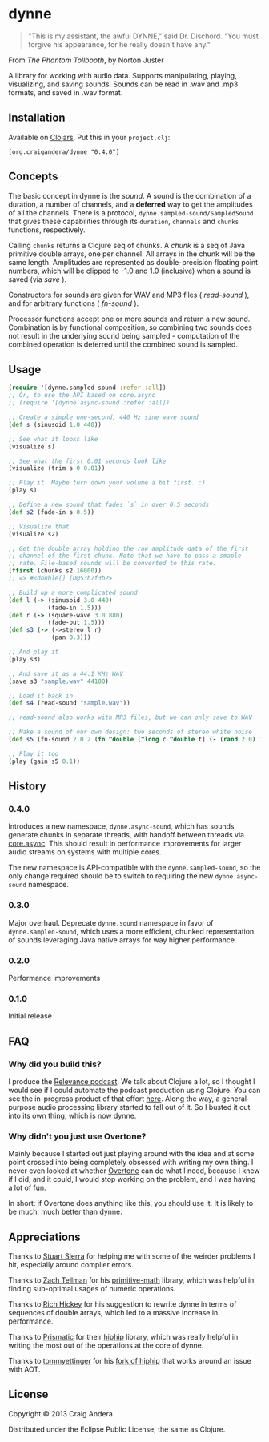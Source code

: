 # dynne

> "This is my assistant, the awful DYNNE," said Dr. Dischord.
> "You must forgive his appearance, for he really doesn't have any."

From _The Phantom Tollbooth_, by Norton Juster

A library for working with audio data. Supports manipulating, playing,
visualizing, and saving sounds. Sounds can be read in .wav and .mp3
formats, and saved in .wav format.

## Installation

Available on [Clojars](https://clojars.org/org.craigandera/dynne). Put
this in your `project.clj`:

```
[org.craigandera/dynne "0.4.0"]
```

## Concepts

The basic concept in dynne is the _sound_. A sound is the combination
of a duration, a number of channels, and a **deferred** way to get the
amplitudes of all the channels. There is a protocol,
`dynne.sampled-sound/SampledSound` that gives these capabilities
through its `duration`, `channels` and `chunks` functions,
respectively.

Calling `chunks` returns a Clojure seq of chunks. A _chunk_ is a seq
of Java primitive double arrays, one per channel. All arrays in the
chunk will be the same length. Amplitudes are represented as
double-precision floating point numbers, which will be clipped to -1.0
and 1.0 (inclusive) when a sound is saved (via _save_ ).

Constructors for sounds are given for WAV and MP3 files
( _read-sound_ ), and for arbitrary functions ( _fn-sound_ ).

Processor functions accept one or more sounds and return a new sound.
Combination is by functional composition, so combining two sounds does
not result in the underlying sound being sampled - computation of the
combined operation is deferred until the combined sound is sampled.

## Usage

```clojure
(require '[dynne.sampled-sound :refer :all])
;; Or, to use the API based on core.async
;; (require '[dynne.async-sound :refer :all])

;; Create a simple one-second, 440 Hz sine wave sound
(def s (sinusoid 1.0 440))

;; See what it looks like
(visualize s)

;; See what the first 0.01 seconds look like
(visualize (trim s 0 0.01))

;; Play it. Maybe turn down your volume a bit first. :)
(play s)

;; Define a new sound that fades `s` in over 0.5 seconds
(def s2 (fade-in s 0.5))

;; Visualize that
(visualize s2)

;; Get the double array holding the raw amplitude data of the first
;; channel of the first chunk. Note that we have to pass a smaple
;; rate. File-based sounds will be converted to this rate.
(ffirst (chunks s2 16000))
;; => #<double[] [D@53b7f3b2>

;; Build up a more complicated sound
(def l (-> (sinusoid 3.0 440)
           (fade-in 1.5)))
(def r (-> (square-wave 3.0 880)
           (fade-out 1.5)))
(def s3 (-> (->stereo l r)
            (pan 0.3)))

;; And play it
(play s3)

;; And save it as a 44.1 KHz WAV
(save s3 "sample.wav" 44100)

;; Load it back in
(def s4 (read-sound "sample.wav"))

;; read-sound also works with MP3 files, but we can only save to WAV

;; Make a sound of our own design: two seconds of stereo white noise
(def s5 (fn-sound 2.0 2 (fn ^double [^long c ^double t] (- (rand 2.0) 1.0))))

;; Play it too
(play (gain s5 0.1))
```

## History

### 0.4.0

Introduces a new namespace, `dynne.async-sound`, which has sounds
generate chunks in separate threads, with handoff between threads via
[core.async](https://github.com/clojure/core.async). This should
result in performance improvements for larger audio streams on systems
with multiple cores.

The new namespace is API-compatible with the `dynne.sampled-sound`, so
the only change required should be to switch to requiring the new
`dynne.async-sound` namespace.

### 0.3.0

Major overhaul. Deprecate `dynne.sound` namespace in favor of
`dynne.sampled-sound`, which uses a more efficient, chunked
representation of sounds leveraging Java native arrays for way higher
performance.

### 0.2.0

Performance improvements

### 0.1.0

Initial release


## FAQ

### Why did you build this?

I produce the
[Relevance podcast](http://thinkrelevance.com/blog/tags/podcast). We
talk about Clojure a lot, so I thought I would see if I could automate
the podcast production using Clojure. You can see the in-progress
product of that effort
[here](https://github.com/candera/podcastifier). Along the way, a
general-purpose audio processing library started to fall out of it. So
I busted it out into its own thing, which is now dynne.

### Why didn't you just use Overtone?

Mainly because I started out just playing around with the idea and at
some point crossed into being completely obsessed with writing my own
thing. I never even looked at whether
[Overtone](http://overtone.github.io/) can do what I need, because I
knew if I did, and it could, I would stop working on the problem, and
I was having a lot of fun.

In short: if Overtone does anything like this, you should use it. It
is likely to be much, much better than dynne.

## Appreciations

Thanks to [Stuart Sierra](https://github.com/stuartsierra) for helping
me with some of the weirder problems I hit, especially around compiler
errors.

Thanks to [Zach Tellman](https://github.com/ztellman) for his
[primitive-math](https://github.com/ztellman/primitive-math) library,
which was helpful in finding sub-optimal usages of numeric operations.

Thanks to [Rich Hickey](http://twitter.com/richhickey) for his
suggestion to rewrite dynne in terms of sequences of double arrays,
which led to a massive increase in performance.

Thanks to [Prismatic](http://getprismatic.com) for their
[hiphip](https://github.com/Prismatic/hiphip) library, which was really
helpful in writing the most out of the operations at the core of
dynne.

Thanks to [tommyettinger](https://github.com/tommyettinger) for his
[fork of hiphip](https://github.com/tommyettinger/hiphip-aot) that
works around an issue with AOT.

## License

Copyright © 2013 Craig Andera

Distributed under the Eclipse Public License, the same as Clojure.
